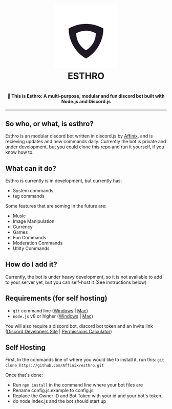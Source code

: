 <h1 align="center">
  <a href="https://github.com/Affinix/esthro">
  <img src="https://raw.githubusercontent.com/Affinix/esthro/master/assets/readme.png" alt="Esthro" width="200"></a>
  <br>
  ESTHRO
  <br>
</h1>

<h4 align="center">
  <br>
  🤖 This is Esthro: A multi-purpose, modular and fun discord bot built with Node.js and Discord.js
  <br>
</h4>

------------------------

## So who, or what, is esthro?
Esthro is an modular discord bot written in discord.js by <a href="https://github.com/Affinix">Affinix<a>, and is recieving updates and new commands daily. Currently the bot is private and under development, but you could clone this repo and run it yourself, if you know how to.

## What can it do?
Esthro is currently is in development, but currently has:
  - System commands
  - tag commands

Some features that are soming in the future are:
  - Music
  - Image Manipulation
  - Currency
  - Games
  - Fun Commands
  - Moderation Commands
  - Utilty Commands
  
## How do I add it?
Currently, the bot is under heavy development, so it is not avaliable to add to your server yet, but you can self-host it (See instructions below)

## Requirements (for self hosting)
  - `git` command line ([Windows](https://git-scm.com/download/win) | [Mac](https://git-scm.com/download/mac))
  - `node.js` v8 or higher ([Windows](https://nodejs.org/dist/v8.5.0/node-v8.5.0-x86.msi) | [Mac](https://nodejs.org/dist/v8.5.0/node-v8.5.0.pkg))

You will also require a discord bot, discord bot token and an invite link ([Discord Developers Site](https://discordapp.com/developers/applications/me) | [Permissions Calculator](https://finitereality.github.io/permissions-calculator/?v=0))

## Self Hosting
First, In the commands line of where you would like to install it, run this:
`git clone https://github.com/Affinix/esthro.git`

Once that's done:
  - Run `npm install` in the command line where your bot files are
  - Rename config.js.example to config.js
  - Replace the Owner ID and Bot Token with your id and your bot's token.
  - do node index.js and the bot should start up
  

